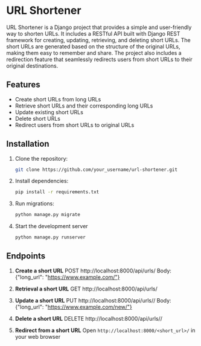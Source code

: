 # URL Shortener

URL Shortener is a Django project that provides a simple and user-friendly way to shorten URLs. It includes a RESTful API built with Django REST framework for creating, updating, retrieving, and deleting short URLs. The short URLs are generated based on the structure of the original URLs, making them easy to remember and share. The project also includes a redirection feature that seamlessly redirects users from short URLs to their original destinations.

## Features

- Create short URLs from long URLs
- Retrieve short URLs and their corresponding long URLs
- Update existing short URLs
- Delete short URLs
- Redirect users from short URLs to original URLs

## Installation

1. Clone the repository:
   ```bash
   git clone https://github.com/your_username/url-shortener.git

2. Install dependencies:
   ```bash
   pip install -r requirements.txt

3. Run migrations:
   ```bash
   python manage.py migrate

4. Start the development server
   ```bash
   python manage.py runserver


## Endpoints

1. **Create a short URL**
   POST http://localhost:8000/api/urls/
   Body: {"long_url": "https://www.example.com/"}

2. **Retrieval a short URL**
   GET http://localhost:8000/api/urls/<id>

3. **Update a short URL**
   PUT http://localhost:8000/api/urls/<id>/
   Body: {"long_url": "https://www.example.com/new/"}

4. **Delete a short URL**
   DELETE http://localhost:8000/api/urls/<id>/

5. **Redirect from a short URL**
    Open `http://localhost:8000/<short_url>/` in your web browser

